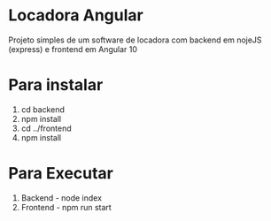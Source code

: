 # Locadora Angular
Projeto simples de um software de locadora com backend em nojeJS (express) e frontend em Angular 10
# Para instalar
1. cd backend
2. npm install
3. cd ../frontend
4. npm install
# Para Executar
1. Backend - node index
2. Frontend - npm run start
